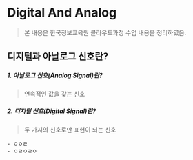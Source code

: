Digital And Analog
===
> 본 내용은 한국정보교육원 클라우드과정 수업 내용을 정리하였음.


디지털과 아날로그 신호란?
---

##### 1. 아날로그 신호(Analog Signal)란?
> 연속적인 값을 갖는 신호



##### 2. 디지털 신호(Digital Signal)란?
> 두 가지의 신호로만 표현이 되는 신호

    - ㅇㅇㄹ
    - ㅇㄹㅇㄹㅇ

